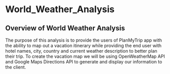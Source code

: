 # World_Weather_Analysis

## Overview of World Weather Analysis

The purpose of this analysis is to provide the users of PlanMyTrip app with the ability to map out a vacation itinerary while providing the end user with hotel names, city, country and current weather description to better plan their trip. To create the vacation map we will be using OpenWeatherMap API and Google Maps Directions API to generate and display our information to the client. 
